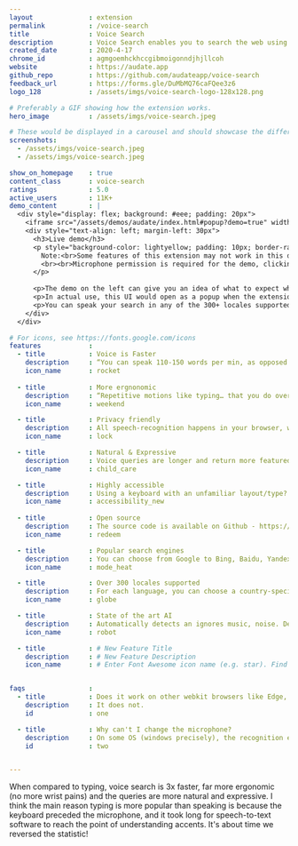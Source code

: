 ```yaml
---
layout              : extension
permalink           : /voice-search
title               : Voice Search
description         : Voice Search enables you to search the web using your voice 🗣️, simply by clicking on the extension icon.
created_date        : 2020-4-17
chrome_id           : agmgoemhckhccgibmoigonndjhjllcoh
website             : https://audate.app
github_repo         : https://github.com/audateapp/voice-search
feedback_url        : https://forms.gle/DuMbMQ76caFQee3z6
logo_128            : /assets/imgs/voice-search-logo-128x128.png

# Preferably a GIF showing how the extension works.
hero_image          : /assets/imgs/voice-search.jpeg

# These would be displayed in a carousel and should showcase the different UIs of the extension.
screenshots:
  - /assets/imgs/voice-search.jpeg
  - /assets/imgs/voice-search.jpeg

show_on_homepage    : true
content_class       : voice-search
ratings             : 5.0
active_users        : 11K+
demo_content        : |
  <div style="display: flex; background: #eee; padding: 20px">
    <iframe src="/assets/demos/audate/index.html#popup?demo=true" width="250" height="535" style="border: 1px solid #aaa; border-radius: 8px; overflow: hidden; background: white"></iframe>
    <div style="text-align: left; margin-left: 30px">
      <h3>Live demo</h3>
      <p style="background-color: lightyellow; padding: 10px; border-radius: 8px; border: 1px solid #ddd">
        Note:<br>Some features of this extension may not work in this demo due to inability to access the relevant Chrome Extension APIs / UIs from a page context.
        <br><br>Microphone permission is required for the demo, clicking the ⓞ button would trigger permission request.
      </p>
      
      <p>The demo on the left can give you an idea of what to expect when you install the extension.</p>
      <p>In actual use, this UI would open as a popup when the extension icon is clicked.</p>
      <p>You can speak your search in any of the 300+ locales supported by the Chrome STT engine.</p>
    </div>
  </div>

# For icons, see https://fonts.google.com/icons
features            :
  - title           : Voice is Faster
    description     : “You can speak 110-150 words per min, as opposed to avg person's typing 38-40 wpm” - @purnavirji
    icon_name       : rocket
    
  - title           : More ergnonomic
    description     : “Repetitive motions like typing… that you do over and over can bring about carpal tunnel syndome” - WebMd.
    icon_name       : weekend

  - title           : Privacy friendly
    description     : All speech-recognition happens in your browser, we do not store or transfer any audio.
    icon_name       : lock

  - title           : Natural & Expressive
    description     : Voice queries are longer and return more featured snippets than typed queries - Google Search.
    icon_name       : child_care

  - title           : Highly accessible
    description     : Using a keyboard with an unfamiliar layout/type? Not literate in English? Get onboard! 
    icon_name       : accessibility_new
  
  - title           : Open source
    description     : The source code is available on Github - https://github.com/AudateApp/voice-search-extension. No ads, no sign-ups, no bs.
    icon_name       : redeem

  - title           : Popular search engines
    description     : You can choose from Google to Bing, Baidu, Yandex, Yahoo, DuckDuckGo and Ecosia.
    icon_name       : mode_heat

  - title           : Over 300 locales supported
    description     : For each language, you can choose a country-specific dialect for high-accuracy recognition.
    icon_name       : globe

  - title           : State of the art AI
    description     : Automatically detects an ignores music, noise. Detects active mic and when you stop speaking.
    icon_name       : robot

  - title           : # New Feature Title
    description     : # New Feature Description
    icon_name       : # Enter Font Awesome icon name (e.g. star). Find icons on fontawesome.com/icons.


faqs                :
  - title           : Does it work on other webkit browsers like Edge, Opera, Brave?
    description     : It does not.
    id              : one

  - title           : Why can't I change the microphone?
    description     : On some OS (windows precisely), the recognition engine uses the system default microphone.
    id              : two


---
```


When compared to typing, voice search is 3x faster, far more ergonomic (no more wrist pains) and the queries are more natural and expressive. I think the main reason typing is more popular than speaking is because the keyboard preceded the microphone, and it took long for speech-to-text software to reach the point of understanding accents. It's about time we reversed the statistic!
